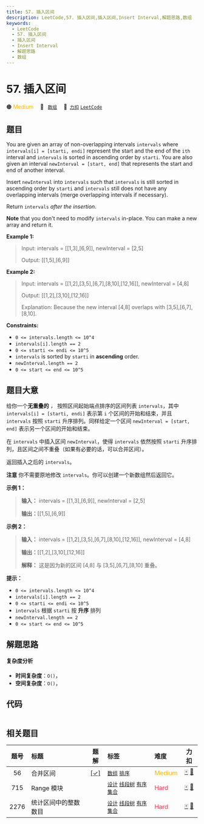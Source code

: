 ```yaml
---
title: 57. 插入区间
description: LeetCode,57. 插入区间,插入区间,Insert Interval,解题思路,数组
keywords:
  - LeetCode
  - 57. 插入区间
  - 插入区间
  - Insert Interval
  - 解题思路
  - 数组
---
```


# 57. 插入区间

🟠 <font color=#ffb800>Medium</font>&emsp; 🔖&ensp; [`数组`](/tag/array.md)&emsp; 🔗&ensp;[`力扣`](https://leetcode.cn/problems/insert-interval) [`LeetCode`](https://leetcode.com/problems/insert-interval)

## 题目

You are given an array of non-overlapping intervals `intervals` where
`intervals[i] = [starti, endi]` represent the start and the end of the `ith`
interval and `intervals` is sorted in ascending order by `starti`. You are
also given an interval `newInterval = [start, end]` that represents the start
and end of another interval.

Insert `newInterval` into `intervals` such that `intervals` is still sorted in
ascending order by `starti` and `intervals` still does not have any
overlapping intervals (merge overlapping intervals if necessary).

Return `intervals` _after the insertion_.

**Note** that you don't need to modify `intervals` in-place. You can make a
new array and return it.



**Example 1:**

> Input: intervals = [[1,3],[6,9]], newInterval = [2,5]
> 
> Output: [[1,5],[6,9]]

**Example 2:**

> Input: intervals = [[1,2],[3,5],[6,7],[8,10],[12,16]], newInterval = [4,8]
> 
> Output: [[1,2],[3,10],[12,16]]
> 
> Explanation: Because the new interval [4,8] overlaps with [3,5],[6,7],[8,10].

**Constraints:**

  * `0 <= intervals.length <= 10^4`
  * `intervals[i].length == 2`
  * `0 <= starti <= endi <= 10^5`
  * `intervals` is sorted by `starti` in **ascending** order.
  * `newInterval.length == 2`
  * `0 <= start <= end <= 10^5`


## 题目大意

给你一个**无重叠的** _，_ 按照区间起始端点排序的区间列表 `intervals`，其中 `intervals[i] = [starti,
endi]` 表示第 `i` 个区间的开始和结束，并且 `intervals` 按照 `starti` 升序排列。同样给定一个区间 `newInterval
= [start, end]` 表示另一个区间的开始和结束。

在 `intervals` 中插入区间 `newInterval`，使得 `intervals` 依然按照 `starti`
升序排列，且区间之间不重叠（如果有必要的话，可以合并区间）。

返回插入之后的 `intervals`。

**注意** 你不需要原地修改 `intervals`。你可以创建一个新数组然后返回它。



**示例  1：**

> 
> 
> 
> 
> 
> **输入：** intervals = [[1,3],[6,9]], newInterval = [2,5]
> 
> **输出：**[[1,5],[6,9]]
> 
> 

**示例 2：**

> 
> 
> 
> 
> 
> **输入：** intervals = [[1,2],[3,5],[6,7],[8,10],[12,16]], newInterval = [4,8]
> 
> **输出：**[[1,2],[3,10],[12,16]]
> 
> **解释：** 这是因为新的区间 [4,8] 与 [3,5],[6,7],[8,10] 重叠。
> 
> 



**提示：**

  * `0 <= intervals.length <= 10^4`
  * `intervals[i].length == 2`
  * `0 <= starti <= endi <= 10^5`
  * `intervals` 根据 `starti` 按 **升序** 排列
  * `newInterval.length == 2`
  * `0 <= start <= end <= 10^5`


## 解题思路

#### 复杂度分析

- **时间复杂度**：`O()`，
- **空间复杂度**：`O()`，

## 代码

```javascript

```

## 相关题目

<!-- prettier-ignore -->
| 题号 | 标题 | 题解 | 标签 | 难度 | 力扣 |
| :------: | :------ | :------: | :------ | :------ | :------: |
| 56 | 合并区间 | [[✓]](/problem/0056.md) |  [`数组`](/tag/array.md) [`排序`](/tag/sorting.md) | <font color=#ffb800>Medium</font> | [🀄️](https://leetcode.cn/problems/merge-intervals) [🔗](https://leetcode.com/problems/merge-intervals) |
| 715 | Range 模块 |  |  [`设计`](/tag/design.md) [`线段树`](/tag/segment-tree.md) [`有序集合`](/tag/ordered-set.md) | <font color=#ff334b>Hard</font> | [🀄️](https://leetcode.cn/problems/range-module) [🔗](https://leetcode.com/problems/range-module) |
| 2276 | 统计区间中的整数数目 |  |  [`设计`](/tag/design.md) [`线段树`](/tag/segment-tree.md) [`有序集合`](/tag/ordered-set.md) | <font color=#ff334b>Hard</font> | [🀄️](https://leetcode.cn/problems/count-integers-in-intervals) [🔗](https://leetcode.com/problems/count-integers-in-intervals) |